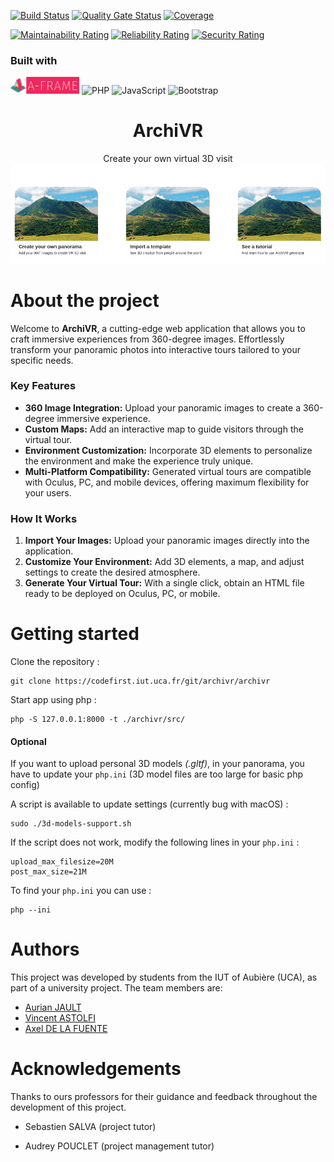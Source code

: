 [![Build Status](https://codefirst.iut.uca.fr/api/badges/archivr/archivr/status.svg)](https://codefirst.iut.uca.fr/archivr/archivr) [![Quality Gate Status](https://codefirst.iut.uca.fr/sonar/api/project_badges/measure?project=archivr&metric=alert_status&token=97d8dade15a32baa978ecaa4fd832bf09c5c10f5)](https://codefirst.iut.uca.fr/sonar/dashboard?id=archivr) [![Coverage](https://codefirst.iut.uca.fr/sonar/api/project_badges/measure?project=archivr&metric=coverage&token=97d8dade15a32baa978ecaa4fd832bf09c5c10f5)](https://codefirst.iut.uca.fr/sonar/dashboard?id=archivr)

[![Maintainability Rating](https://codefirst.iut.uca.fr/sonar/api/project_badges/measure?project=archivr&metric=sqale_rating&token=97d8dade15a32baa978ecaa4fd832bf09c5c10f5)](https://codefirst.iut.uca.fr/sonar/dashboard?id=archivr) [![Reliability Rating](https://codefirst.iut.uca.fr/sonar/api/project_badges/measure?project=archivr&metric=reliability_rating&token=97d8dade15a32baa978ecaa4fd832bf09c5c10f5)](https://codefirst.iut.uca.fr/sonar/dashboard?id=archivr) [![Security Rating](https://codefirst.iut.uca.fr/sonar/api/project_badges/measure?project=archivr&metric=security_rating&token=97d8dade15a32baa978ecaa4fd832bf09c5c10f5)](https://codefirst.iut.uca.fr/sonar/dashboard?id=archivr)

### Built with

<img src="./Documentation/images/aframe.png" width="110"> ![PHP](https://img.shields.io/badge/php-%23777BB4.svg?style=for-the-badge&logo=php&logoColor=white) ![JavaScript](https://img.shields.io/badge/javascript-%23323330.svg?style=for-the-badge&logo=javascript&logoColor=%23F7DF1E) ![Bootstrap](https://img.shields.io/badge/bootstrap-%238511FA.svg?style=for-the-badge&logo=bootstrap&logoColor=white) 


<div align="center">
    <h1>ArchiVR</h1
    <span>Create your own virtual 3D visit</span>
    <img src="./Documentation/images/archivr-homepage.png">
</div>

# About the project

Welcome to **ArchiVR**, a cutting-edge web application that allows you to craft immersive experiences from 360-degree images. Effortlessly transform your panoramic photos into interactive tours tailored to your specific needs.

### Key Features

- **360 Image Integration:** Upload your panoramic images to create a 360-degree immersive experience.
- **Custom Maps:** Add an interactive map to guide visitors through the virtual tour.
- **Environment Customization:** Incorporate 3D elements to personalize the environment and make the experience truly unique.
- **Multi-Platform Compatibility:** Generated virtual tours are compatible with Oculus, PC, and mobile devices, offering maximum flexibility for your users.

### How It Works

1. **Import Your Images:** Upload your panoramic images directly into the application.
2. **Customize Your Environment:** Add 3D elements, a map, and adjust settings to create the desired atmosphere.
3. **Generate Your Virtual Tour:** With a single click, obtain an HTML file ready to be deployed on Oculus, PC, or mobile.

# Getting started

Clone the repository :

```
git clone https://codefirst.iut.uca.fr/git/archivr/archivr
```

Start app using php :

```
php -S 127.0.0.1:8000 -t ./archivr/src/
```

#### Optional

If you want to upload personal 3D models _(.gltf)_, in your panorama, you have to update your `php.ini` (3D model files are too large for basic php config)

A script is available to update settings (currently bug with macOS) :

```
sudo ./3d-models-support.sh
```

If the script does not work, modify the following lines in your `php.ini` :

```
upload_max_filesize=20M
post_max_size=21M
```

To find your `php.ini` you can use :

```
php --ini
```

# Authors

This project was developed by students from the IUT of Aubière (UCA), as part of a university project. The team members are:

- [Aurian JAULT](https://codefirst.iut.uca.fr/git/aurian.jault)
- [Vincent ASTOLFI](https://codefirst.iut.uca.fr/git/vincent.astolfi)
- [Axel DE LA FUENTE](https://codefirst.iut.uca.fr/git/axel.de_la_fuente)

# Acknowledgements

Thanks to ours professors for their guidance and feedback throughout the development of this project.

- Sebastien SALVA (project tutor)

- Audrey POUCLET (project management tutor)
